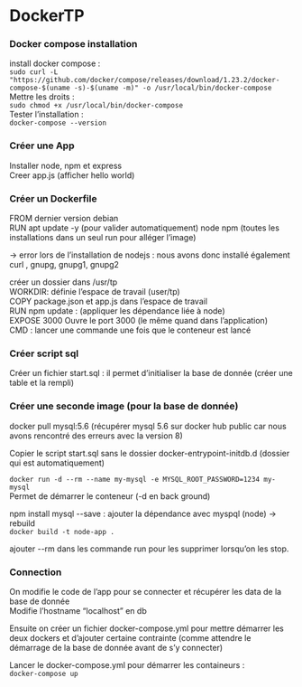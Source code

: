 # DockerTP

### Docker compose installation

install docker compose : \
`sudo curl -L "https://github.com/docker/compose/releases/download/1.23.2/docker-compose-$(uname -s)-$(uname -m)" -o /usr/local/bin/docker-compose` \
Mettre les droits : \
`sudo chmod +x /usr/local/bin/docker-compose` \
Tester l’installation : \
`docker-compose --version`

### Créer une App 

Installer node, npm et express \
Creer app.js (afficher hello world)

### Créer un Dockerfile

FROM dernier version debian \
RUN apt update -y (pour valider automatiquement) node npm (toutes les installations dans un seul run pour alléger l’image)

-> error lors de l’installation de nodejs : nous avons donc installé également curl , gnupg, gnupg1, gnupg2

créer un dossier dans /usr/tp \
WORKDIR: définie l’espace de travail (user/tp) \
COPY package.json et app.js dans l’espace de travail \
RUN npm update : (appliquer les dépendance liée à node) \
EXPOSE 3000 Ouvre le port 3000 (le même quand dans l’application) \
CMD : lancer une commande une fois que le conteneur est lancé

### Créer script sql

Créer un fichier start.sql : il permet d’initialiser la base de donnée (créer une table et la rempli)

### Créer une seconde image (pour la base de donnée)

docker pull mysql:5.6 (récupérer mysql 5.6 sur docker hub public car nous avons rencontré des erreurs avec la version 8)
 
Copier le script start.sql sans le dossier docker-entrypoint-initdb.d (dossier qui est automatiquement)

`docker run -d --rm --name my-mysql -e MYSQL_ROOT_PASSWORD=1234 my-mysql` \
Permet de démarrer le conteneur (-d en back ground)

npm install mysql --save : ajouter la dépendance avec myspql (node)  -> rebuild \
`docker build -t node-app .`

ajouter --rm dans les commande run pour les supprimer lorsqu’on les stop.

### Connection 

On modifie le code de l’app pour se connecter et récupérer les data de la base de donnée \
Modifie l’hostname “localhost” en db

Ensuite on créer un fichier docker-compose.yml pour mettre démarrer les deux dockers et d’ajouter certaine contrainte (comme attendre le démarrage de la base de donnée avant de s’y connecter)

Lancer le docker-compose.yml pour démarrer les containeurs : \
`docker-compose up`
